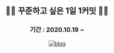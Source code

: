 <div align=center>
  
## 👨‍💻 꾸준하고 싶은 1일 1커밋 🚶‍♂
### 기간 : 2020.10.19 ~
[![blog](https://user-images.githubusercontent.com/56578913/99676221-90b58c00-2abb-11eb-9eb5-889bb331bb51.png)](https://medium.com/urechanger)
